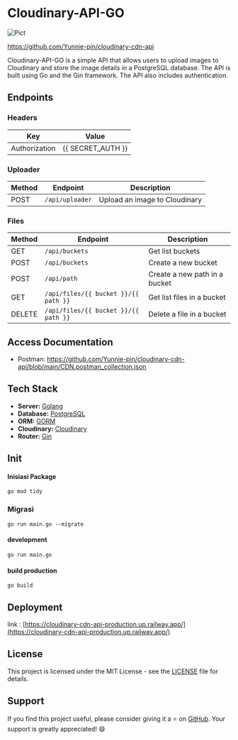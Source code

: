 # Cloudinary-API-GO

<img alt="Pict" src="https://i.imgur.com/WWuSUQb.png" align="center"/>

https://github.com/Yunnie-pin/cloudinary-cdn-api

Cloudinary-API-GO is a simple API that allows users to upload images to Cloudinary and store the image details in a PostgreSQL database. The API is built using Go and the Gin framework. The API also includes authentication.

## Endpoints
### Headers

| Key           | Value              |
| ------------- | ------------------ |
| Authorization | {{ SECRET_AUTH }}  |

### Uploader

| Method | Endpoint                   | Description                       |
| ------ | -------------------------- | --------------------------------- |
| POST   | `/api/uploader`            | Upload an image to Cloudinary     |


### Files

| Method | Endpoint                             | Description                   |
| ------ | ------------------------------------ | ----------------------------- |
| GET    | `/api/buckets`                       | Get list buckets              |
| POST   | `/api/buckets`                       | Create a new bucket           |
| POST   | `/api/path`                          | Create a new path in a bucket |
| GET    | `/api/files/{{ bucket }}/{{ path }}` | Get list files in a bucket    |
| DELETE | `/api/files/{{ bucket }}/{{ path }}` | Delete a file in a bucket     |


## Access Documentation

- Postman: https://github.com/Yunnie-pin/cloudinary-cdn-api/blob/main/CDN.postman_collection.json

## Tech Stack

- **Server:** [Golang](https://golang.org/)
- **Database:** [PostgreSQL](https://www.postgresql.org/)
- **ORM:** [GORM](https://gorm.io/)
- **Cloudinary:** [Cloudinary](https://cloudinary.com/)
- **Router:** [Gin](https://gin-gonic.com/docs/)


## Init

#### Inisiasi Package

```
go mod tidy
```

### Migrasi

```
go run main.go --migrate
```

#### development

```
go run main.go
```

#### build production

```
go build
```

## Deployment

link : [https://cloudinary-cdn-api-production.up.railway.app/](https://cloudinary-cdn-api-production.up.railway.app/)

## License

This project is licensed under the MIT License - see the [LICENSE](LICENSE) file for details.

## Support

If you find this project useful, please consider giving it a ⭐️ on [GitHub](https://github.com/Yunnie-pin/cloudinary-cdn-api). Your support is greatly appreciated! 😄


